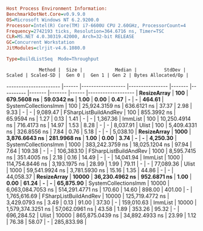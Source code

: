 ```ini

Host Process Environment Information:
BenchmarkDotNet.Core=v0.9.9.0
OS=Microsoft Windows NT 6.2.9200.0
Processor=Intel(R) Core(TM) i7-6600U CPU 2.60GHz, ProcessorCount=4
Frequency=2742193 ticks, Resolution=364.6716 ns, Timer=TSC
CLR=MS.NET 4.0.30319.42000, Arch=32-bit RELEASE
GC=Concurrent Workstation
JitModules=clrjit-v4.6.1080.0

Type=BuildListSeq  Mode=Throughput  

```
                Method |  Size |            Median |          StdDev | Scaled | Scaled-SD |  Gen 0 |  Gen 1 | Gen 2 | Bytes Allocated/Op |
---------------------- |------ |------------------ |---------------- |------- |---------- |------- |------- |------ |------------------- |
           **ResizeArray** |   **100** |       **679.5608 ns** |      **59.0342 ns** |   **1.00** |      **0.00** |   **0.47** |      **-** |     **-** |             **464.61** |
  SystemCollectionsImm |   100 |    25,924.3159 ns |     636.6121 ns |  37.37 |      2.98 |   9.33 |      - |     - |           9,089.47 |
 FSharpListBuildAndRev |   100 |       855.3992 ns |      65.9594 ns |   1.27 |      0.13 |   1.41 |      - |     - |           1,367.36 |
               ImmList |   100 |    10,250.4914 ns |     716.4173 ns |  14.97 |      1.53 |   8.28 |      - |     - |           8,037.91 |
                 Ulist |   100 |     5,409.4331 ns |     326.8556 ns |   7.84 |      0.76 |   5.18 |      - |     - |           5,038.10 |
           **ResizeArray** |  **1000** |     **3,876.6643 ns** |     **281.9968 ns** |   **1.00** |      **0.00** |   **3.74** |      **-** |     **-** |           **4,250.30** |
  SystemCollectionsImm |  1000 |   383,242.3759 ns |  18,025.1204 ns |  97.94 |      7.64 | 109.38 |      - |     - |         106,383.10 |
 FSharpListBuildAndRev |  1000 |     8,595.7415 ns |     351.4005 ns |   2.18 |      0.16 |  14.49 |      - |     - |          14,041.94 |
               ImmList |  1000 |   114,754.8446 ns |   3,193.1975 ns |  28.99 |      1.99 |  79.11 |      - |     - |          77,089.36 |
                 Ulist |  1000 |    59,541.9924 ns |   3,781.5930 ns |  15.16 |      1.35 |  44.86 |      - |     - |          44,058.37 |
           **ResizeArray** | **10000** |    **36,230.4962 ns** |     **952.6871 ns** |   **1.00** |      **0.00** |  **61.24** |      **-** |     **-** |          **65,875.90** |
  SystemCollectionsImm | 10000 | 6,063,084.7053 ns | 514,291.4771 ns | 170.60 |     14.60 | 898.00 | 401.00 |     - |       1,765,616.69 |
 FSharpListBuildAndRev | 10000 |   125,719.4772 ns |   3,429.0793 ns |   3.49 |      0.13 |  91.00 |  37.30 |     - |         159,010.63 |
               ImmList | 10000 | 1,579,374.3251 ns |  57,062.0961 ns |  43.58 |      1.89 | 353.26 |  95.32 |     - |         696,284.52 |
                 Ulist | 10000 |   865,875.0439 ns |  34,892.4933 ns |  23.99 |      1.12 |  76.38 |  58.07 |     - |         285,833.98 |
